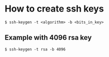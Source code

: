 # How to create ssh keys
`$ ssh-keygen -t <algorithm> -b <bits_in_key>`

## Example with 4096 rsa key
`$ ssh-keygen -t rsa -b 4096`
